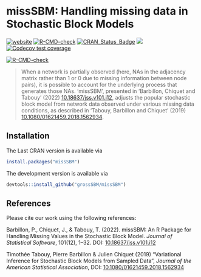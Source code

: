 
# missSBM: Handling missing data in Stochastic Block Models

<!-- badges: start -->

[![website](https://github.com/GrossSBM/missSBM/workflows/pkgdown/badge.svg)](https://grosssbm.github.io/missSBM/)
[![R-CMD-check](https://github.com/grosssbm/missSBM/workflows/R-CMD-check/badge.svg)](https://github.com/grosssbm/missSBM/actions)
[![CRAN_Status_Badge](http://www.r-pkg.org/badges/version/missSBM)](https://cran.r-project.org/package=missSBM)
[![](https://img.shields.io/github/last-commit/grossSBM/missSBM.svg)](https://github.com/GrossSBM/missSBM/commits/master)
[![Codecov test
coverage](https://codecov.io/gh/GrossSBM/missSBM/branch/master/graph/badge.svg)](https://app.codecov.io/gh/GrossSBM/missSBM?branch=master)

[![R-CMD-check](https://github.com/GrossSBM/missSBM/workflows/R-CMD-check/badge.svg)](https://github.com/GrossSBM/missSBM/actions)
<!-- badges: end -->

> When a network is partially observed (here, NAs in the adjacency
> matrix rather than 1 or 0 due to missing information between node
> pairs), it is possible to account for the underlying process that
> generates those NAs. ‘missSBM’, presented in ‘Barbillon, Chiquet and
> Tabouy’ (2022)
> [10.18637/jss.v101.i12](https://doi.org/10.18637/jss.v101.i12),
> adjusts the popular stochastic block model from network data observed
> under various missing data conditions, as described in ‘Tabouy,
> Barbillon and Chiquet’ (2019)
> [10.1080/01621459.2018.1562934](https://doi.org/10.1080/01621459.2018.1562934).

## Installation

The Last CRAN version is available via

``` r
install.packages("missSBM")
```

The development version is available via

``` r
devtools::install_github("grossSBM/missSBM")
```

## References

Please cite our work using the following references:

Barbillon, P., Chiquet, J., & Tabouy, T. (2022). missSBM: An R Package
for Handling Missing Values in the Stochastic Block Model. *Journal of
Statistical Software*, 101(12), 1–32. DOI:
[10.18637/jss.v101.i12](https://doi.org/10.18637/jss.v101.i12)

Timothée Tabouy, Pierre Barbillon & Julien Chiquet (2019) “Variational
Inference for Stochastic Block Models from Sampled Data”, *Journal of
the American Statistical Association*, DOI:
[10.1080/01621459.2018.1562934](https://doi.org/10.1080/01621459.2018.1562934)
